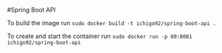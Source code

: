 #Spring Boot API

To build the image run
`sudo docker build -t ichigo92/spring-boot-api .`

To create and start the container run
`sudo docker run -p 80:8081 ichigo92/spring-boot-api`